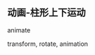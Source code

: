 
## 动画-柱形上下运动

animate 

transform, rotate, animation

<CodeDemo :collapse="true">
  <template slot="code-template">
    <<< @/docs/.vuepress/examples/Loading8.vue?template
  </template>
  <template slot="code-script">
    <<< @/docs/.vuepress/examples/Loading8.vue?script
  </template>
  <template slot="code-style">
    <<< @/docs/.vuepress/examples/Loading8.vue?style
  </template>
  <Loading8 slot="demo"/>
</CodeDemo>
